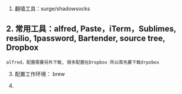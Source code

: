 
1. 翻墙工具：surge/shadowsocks
## 2. 常用工具：alfred, Paste，iTerm，Sublimes, resilio, 1password, Bartender, source tree, Dropbox
	alfred，配置需要另外下载, 很多配置在Dropbox 所以首先要下载drpobox
3. 配置工作环境：
	brew
	
4. 	
